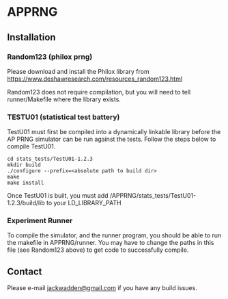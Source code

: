# APPRNG

## Installation

### Random123 (philox prng)
Please download and install the Philox library from https://www.deshawresearch.com/resources_random123.html

Random123 does not require compilation, but you will need to tell runner/Makefile where the library exists.

### TESTU01 (statistical test battery)
TestU01 must first be compiled into a dynamically linkable library before the AP PRNG simulator can be run against the tests. Follow the steps below to compile TestU01.

`cd stats_tests/TestU01-1.2.3`  
`mkdir build`  
`./configure --prefix=<absolute path to build dir>`  
`make`  
`make install`  

Once TestU01 is built, you must add <exact-path-to>/APPRNG/stats_tests/TestU01-1.2.3/build/lib to your LD_LIBRARY_PATH

### Experiment Runner
To compile the simulator, and the runner program, you should be able to run the makefile in APPRNG/runner. You may have to change the paths in this file (see Random123 above) to get code to successfully compile.

## Contact

Please e-mail jackwadden@gmail.com if you have any build issues.
